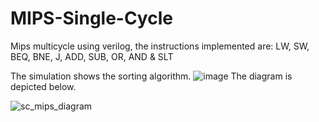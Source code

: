 # MIPS-Single-Cycle
Mips multicycle using verilog, the instructions implemented are: LW, SW, BEQ, BNE, J, ADD, SUB, OR, AND &amp; SLT

The simulation shows the sorting algorithm.
![image](https://user-images.githubusercontent.com/108389027/176379116-20f80058-9203-4ac1-b39f-65b4186f930f.png)
The diagram is depicted below.

![sc_mips_diagram](https://user-images.githubusercontent.com/108389027/176379818-52ad22f2-f34c-4f1d-ae42-3e8dc004aa03.svg)
